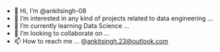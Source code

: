 - 👋 Hi, I’m @ankitsingh-08
- 👀 I’m interested in any kind of projects related to data engineering ...
- 🌱 I’m currently learning Data Science ...
- 💞️ I’m looking to collaborate on ...
- 📫 How to reach me ... @ankitsingh.23@outlook.com

<!---
ankitsingh-08/ankitsingh-08 is a ✨ special ✨ repository because its `README.md` (this file) appears on your GitHub profile.
You can click the Preview link to take a look at your changes.
--->
